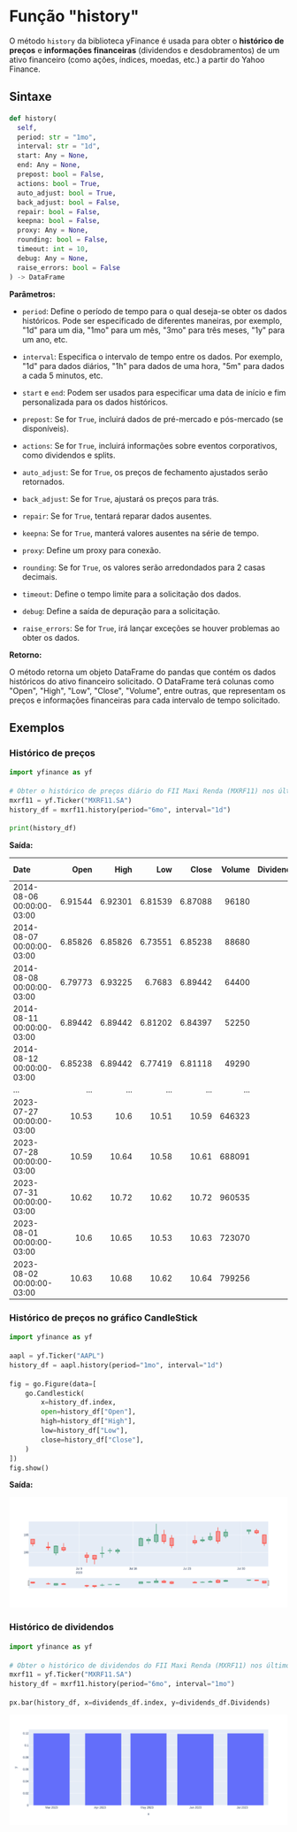 # Função "history"

O método `history` da biblioteca yFinance é usada para obter o **histórico de preços** e **informações financeiras** (dividendos e desdobramentos) de um ativo financeiro (como ações, índices, moedas, etc.) a partir do Yahoo Finance.

## **Sintaxe**

```python
def history(
  self,
  period: str = "1mo",
  interval: str = "1d",
  start: Any = None,
  end: Any = None,
  prepost: bool = False,
  actions: bool = True,
  auto_adjust: bool = True,
  back_adjust: bool = False,
  repair: bool = False,
  keepna: bool = False,
  proxy: Any = None,
  rounding: bool = False,
  timeout: int = 10,
  debug: Any = None,
  raise_errors: bool = False
) -> DataFrame
```

**Parâmetros:**

- `period`: Define o período de tempo para o qual deseja-se obter os dados históricos. Pode ser especificado de diferentes maneiras, por exemplo, "1d" para um dia, "1mo" para um mês, "3mo" para três meses, "1y" para um ano, etc.

- `interval`: Especifica o intervalo de tempo entre os dados. Por exemplo, "1d" para dados diários, "1h" para dados de uma hora, "5m" para dados a cada 5 minutos, etc.

- `start` e `end`: Podem ser usados para especificar uma data de início e fim personalizada para os dados históricos.

- `prepost`: Se for `True`, incluirá dados de pré-mercado e pós-mercado (se disponíveis).

- `actions`: Se for `True`, incluirá informações sobre eventos corporativos, como dividendos e splits.

- `auto_adjust`: Se for `True`, os preços de fechamento ajustados serão retornados.

- `back_adjust`: Se for `True`, ajustará os preços para trás.

- `repair`: Se for `True`, tentará reparar dados ausentes.

- `keepna`: Se for `True`, manterá valores ausentes na série de tempo.

- `proxy`: Define um proxy para conexão.

- `rounding`: Se for `True`, os valores serão arredondados para 2 casas decimais.

- `timeout`: Define o tempo limite para a solicitação dos dados.

- `debug`: Define a saída de depuração para a solicitação.

- `raise_errors`: Se for `True`, irá lançar exceções se houver problemas ao obter os dados.

**Retorno:**

O método retorna um objeto DataFrame do pandas que contém os dados históricos do ativo financeiro solicitado. O DataFrame terá colunas como "Open", "High", "Low", "Close", "Volume", entre outras, que representam os preços e informações financeiras para cada intervalo de tempo solicitado.

## **Exemplos**

### **Histórico de preços**

```python
import yfinance as yf

# Obter o histórico de preços diário do FII Maxi Renda (MXRF11) nos últimos 6 meses
mxrf11 = yf.Ticker("MXRF11.SA")
history_df = mxrf11.history(period="6mo", interval="1d")

print(history_df)
```

**Saída:**

| Date                      |    Open |    High |     Low |   Close | Volume | Dividends | Stock Splits |
| :------------------------ | ------: | ------: | ------: | ------: | -----: | --------: | -----------: |
| 2014-08-06 00:00:00-03:00 | 6.91544 | 6.92301 | 6.81539 | 6.87088 |  96180 |         0 |            0 |
| 2014-08-07 00:00:00-03:00 | 6.85826 | 6.85826 | 6.73551 | 6.85238 |  88680 |         0 |            0 |
| 2014-08-08 00:00:00-03:00 | 6.79773 | 6.93225 |  6.7683 | 6.89442 |  64400 |         0 |            0 |
| 2014-08-11 00:00:00-03:00 | 6.89442 | 6.89442 | 6.81202 | 6.84397 |  52250 |         0 |            0 |
| 2014-08-12 00:00:00-03:00 | 6.85238 | 6.89442 | 6.77419 | 6.81118 |  49290 |         0 |            0 |
| ...                       |     ... |     ... |     ... |     ... |    ... |       ... |          ... |
| 2023-07-27 00:00:00-03:00 |   10.53 |    10.6 |   10.51 |   10.59 | 646323 |         0 |            0 |
| 2023-07-28 00:00:00-03:00 |   10.59 |   10.64 |   10.58 |   10.61 | 688091 |         0 |            0 |
| 2023-07-31 00:00:00-03:00 |   10.62 |   10.72 |   10.62 |   10.72 | 960535 |         0 |            0 |
| 2023-08-01 00:00:00-03:00 |    10.6 |   10.65 |   10.53 |   10.63 | 723070 |         0 |            0 |
| 2023-08-02 00:00:00-03:00 |   10.63 |   10.68 |   10.62 |   10.64 | 799256 |         0 |            0 |

### **Histórico de preços no gráfico CandleStick**

```python
import yfinance as yf

aapl = yf.Ticker("AAPL")
history_df = aapl.history(period="1mo", interval="1d")

fig = go.Figure(data=[
    go.Candlestick(
        x=history_df.index,
        open=history_df["Open"],
        high=history_df["High"],
        low=history_df["Low"],
        close=history_df["Close"],
    )
])
fig.show()
```

**Saída:**

![](./assets/candlestick-grafic.png)

### **Histórico de dividendos**

```python
import yfinance as yf

# Obter o histórico de dividendos do FII Maxi Renda (MXRF11) nos últimos 6 meses
mxrf11 = yf.Ticker("MXRF11.SA")
history_df = mxrf11.history(period="6mo", interval="1mo")

px.bar(history_df, x=dividends_df.index, y=dividends_df.Dividends)
```

![](./assets/dividend-grafic.png)
